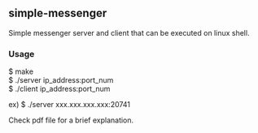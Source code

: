 ## simple-messenger
Simple messenger server and client that can be executed on linux shell. 

### Usage

$ make<br/>
$ ./server ip_address:port_num<br/>
$ ./client ip_address:port_num<br/>

ex) $ ./server xxx.xxx.xxx.xxx:20741


Check pdf file for a brief explanation.
